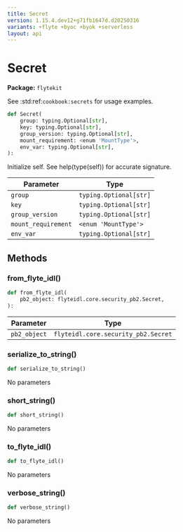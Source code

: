 ```yaml
---
title: Secret
version: 1.15.4.dev12+g71fb1647d.d20250316
variants: +flyte +byoc +byok +serverless
layout: api
---
```


# Secret

**Package:** `flytekit`

See :std:ref:`cookbook:secrets` for usage examples.



```python
def Secret(
    group: typing.Optional[str],
    key: typing.Optional[str],
    group_version: typing.Optional[str],
    mount_requirement: <enum 'MountType'>,
    env_var: typing.Optional[str],
):
```
Initialize self.  See help(type(self)) for accurate signature.


| Parameter | Type |
|-|-|
| `group` | `typing.Optional[str]` |
| `key` | `typing.Optional[str]` |
| `group_version` | `typing.Optional[str]` |
| `mount_requirement` | `<enum 'MountType'>` |
| `env_var` | `typing.Optional[str]` |
## Methods

### from_flyte_idl()

```python
def from_flyte_idl(
    pb2_object: flyteidl.core.security_pb2.Secret,
):
```
| Parameter | Type |
|-|-|
| `pb2_object` | `flyteidl.core.security_pb2.Secret` |
### serialize_to_string()

```python
def serialize_to_string()
```
No parameters
### short_string()

```python
def short_string()
```
No parameters
### to_flyte_idl()

```python
def to_flyte_idl()
```
No parameters
### verbose_string()

```python
def verbose_string()
```
No parameters
